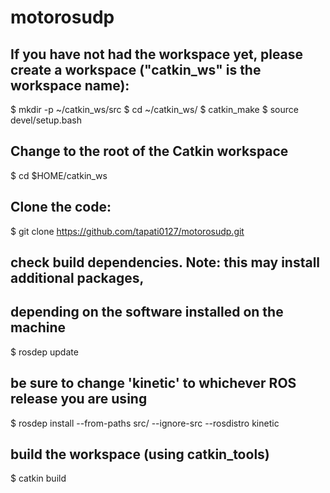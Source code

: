 # motorosudp

## If you have not had the workspace yet, please create a workspace ("catkin_ws" is the workspace name):
$ mkdir -p ~/catkin_ws/src
$ cd ~/catkin_ws/
$ catkin_make
$ source devel/setup.bash

## Change to the root of the Catkin workspace
$ cd $HOME/catkin_ws

## Clone the code:
$ git clone https://github.com/tapati0127/motorosudp.git

## check build dependencies. Note: this may install additional packages,
## depending on the software installed on the machine
$ rosdep update

## be sure to change 'kinetic' to whichever ROS release you are using
$ rosdep install --from-paths src/ --ignore-src --rosdistro kinetic

## build the workspace (using catkin_tools)
$ catkin build
